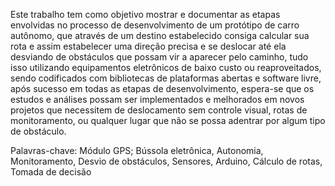 Este trabalho tem como objetivo mostrar e documentar as etapas envolvidas no processo de desenvolvimento de um protótipo de carro autônomo, que através de um destino estabelecido consiga calcular sua rota e assim estabelecer uma direção precisa e se deslocar até ela desviando de obstáculos que possam vir a aparecer pelo caminho, tudo isso utilizando equipamentos eletrônicos de baixo custo ou reaproveitados, sendo codificados com bibliotecas de plataformas abertas e software livre, após sucesso em todas as etapas de desenvolvimento, espera-se que os estudos e análises possam ser implementados e melhorados em novos projetos que necessitem de deslocamento sem controle visual, rotas de monitoramento, ou qualquer lugar que não se possa adentrar por algum tipo de obstáculo.



Palavras-chave: Módulo GPS; Bússola eletrônica, Autonomia, Monitoramento, Desvio de obstáculos, Sensores, Arduino, Cálculo de rotas, Tomada de decisão

